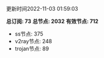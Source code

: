 更新时间2022-11-03 01:59:03

**总订阅: 73**
**总节点: 2032**
**有效节点: 712**
- ss节点: 375
- v2ray节点: 248
- trojan节点: 89
